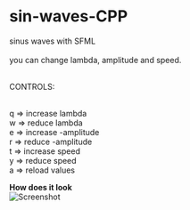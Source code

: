 # sin-waves-CPP
sinus waves with SFML<br /><br />
you can change lambda, amplitude and speed.<br /><br />

CONTROLS:<br /><br />

q => increase lambda<br />
w => reduce lambda<br />
e => increase -amplitude<br />
r => reduce -amplitude<br />
t => increase speed<br />
y => reduce speed<br />
a => reload values<br />

<b>How does it look</b><br />
![Screenshot](screenshot.png)
